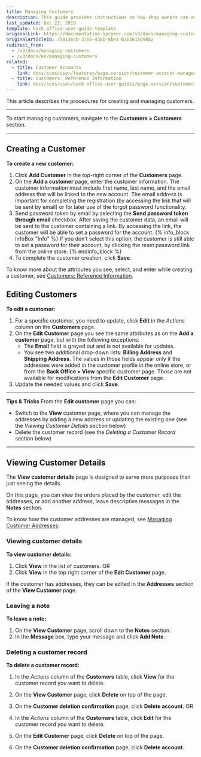 ```yaml
---
title: Managing Customers
description: This guide provides instructions on how shop owners can add and manage personal information, customer billing, and shipping addresses in the Back Office.
last_updated: Dec 23, 2019
template: back-office-user-guide-template
originalLink: https://documentation.spryker.com/v3/docs/managing-customers
originalArticleId: 758136cb-3766-438b-8be1-b383615b98b2
redirect_from:
  - /v3/docs/managing-customers
  - /v3/docs/en/managing-customers
related:
  - title: Customer Accounts
    link: docs/scos/user/features/page.version/customer-account-management-feature-overview/customer-account-management-feature-overview.html
  - title: Customers- Reference Information
    link: docs/scos/user/back-office-user-guides/page.version/customer/customers-customer-access-customer-groups/references/customers-reference-information.html
---
```


This article describes the procedures for creating and managing customers. 
***
To start managing customers, navigate to the **Customers > Customers** section.
***
## Creating a Customer
**To create a new customer:**
1. Click **Add Customer** in the top-right corner of the **Customers** page.
2. On the **Add a customer** page, enter the customer information. The customer information must include first name, last name, and the email address that will be linked to the new account. The email address is important for completing the registration (by accessing the link that will be sent by email) or for later use of the forgot password functionality.
3. Send password token by email by selecting the **Send password token through email** checkbox. After saving the customer data, an email will be sent to the customer containing a link. By accessing the link, the customer will be able to set a password for the account. 
{% info_block infoBox "Info" %}
If you don’t select this option, the customer is still able to set a password for their account, by clicking the reset password link from the online store.
{% endinfo_block %}
4. To complete the customer creation, click **Save**.

To know more about the attributes you see, select, and enter while creating a customer, see [Customers: Reference Information](/docs/scos/user/back-office-user-guides/{{page.version}}/customer/customers-customer-access-customer-groups/references/customers-reference-information.html). 

## Editing Customers 
**To edit a customer:**
1. For a specific customer, you need to update, click **Edit** in the _Actions_ column on the **Customers** page.
2. On the **Edit Customer** page you see the same attributes as on the **Add a customer** page, but with the following exceptions:
    *  The **Email** field is greyed out and is not available for updates.
    *  You see two additional drop-down lists: **Billing Address** and **Shipping Address**. The values in those fields appear only if the addresses were added in the customer profile in the online store, or from the **Back Office > View** specific customer page. Those are not available for modifications from the **Edit Customer** page.
3. Update the needed values and click **Save**.
***
**Tips & Tricks**
From the **Edit customer** page you can:
* Switch to the **View** customer page, where you can manage the addresses by adding a new address or updating the existing one (see the _Viewing Customer Details_ section below)
* Delete the customer record (see the _Deleting a Customer Record_ section below)
***
## Viewing Customer Details
The **View customer details** page is designed to serve more purposes than just seeing the details.

On this page, you can view the orders placed by the customer, edit the addresses, or add another address, leave descriptive messages in the **Notes** section. 

To know how the customer addresses are managed, see [Managing Customer Addresses](/docs/scos/user/back-office-user-guides/{{page.version}}/customer/customer-customer-access-customer-groups/managing-customer-addresses.html).

### Viewing customer details
**To view customer details:**
1. Click **View** in the list of customers.
OR
2. Click **View** in the top right corner of the **Edit Customer** page.

If the customer has addresses, they can be edited in the **Addresses** section of the **View Customer** page. 

### Leaving a note
**To leave a note:**
1. On the **View Customer** page, scroll down to the **Notes** section.
2. In the **Message** box, type your message and click **Add Note**.

### Deleting a customer record
**To delete a customer record:**
1. In the *Actions* column of the **Customers** table, click **View** for the customer record you want to delete.
2. On the **View Customer** page, click **Delete** on top of the page.
3. On the **Customer deletion confirmation** page, click **Delete account**.
OR

1. In the *Actions* column of the **Customers** table, click **Edit** for the customer record you want to delete.
2. On the **Edit Customer** page, click **Delete** on top of the page.
3. On the **Customer deletion confirmation** page, click **Delete account**.
